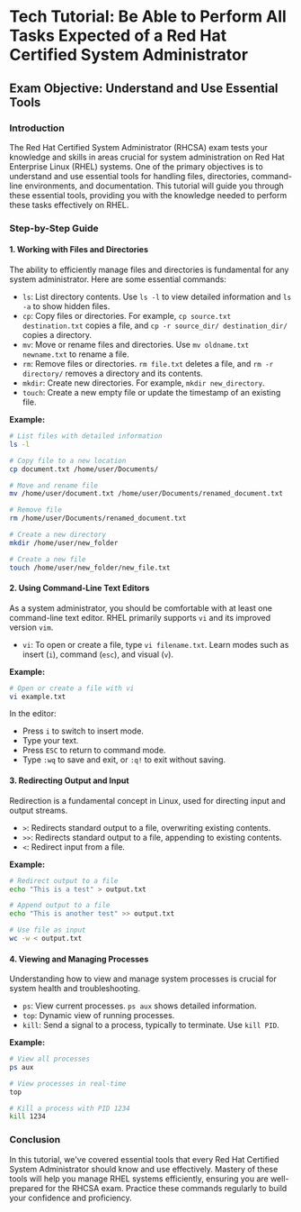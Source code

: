 # Tech Tutorial: Be Able to Perform All Tasks Expected of a Red Hat Certified System Administrator

## Exam Objective: Understand and Use Essential Tools

### Introduction

The Red Hat Certified System Administrator (RHCSA) exam tests your knowledge and skills in areas crucial for system administration on Red Hat Enterprise Linux (RHEL) systems. One of the primary objectives is to understand and use essential tools for handling files, directories, command-line environments, and documentation. This tutorial will guide you through these essential tools, providing you with the knowledge needed to perform these tasks effectively on RHEL.

### Step-by-Step Guide

#### 1. Working with Files and Directories

The ability to efficiently manage files and directories is fundamental for any system administrator. Here are some essential commands:

- `ls`: List directory contents. Use `ls -l` to view detailed information and `ls -a` to show hidden files.
- `cp`: Copy files or directories. For example, `cp source.txt destination.txt` copies a file, and `cp -r source_dir/ destination_dir/` copies a directory.
- `mv`: Move or rename files and directories. Use `mv oldname.txt newname.txt` to rename a file.
- `rm`: Remove files or directories. `rm file.txt` deletes a file, and `rm -r directory/` removes a directory and its contents.
- `mkdir`: Create new directories. For example, `mkdir new_directory`.
- `touch`: Create a new empty file or update the timestamp of an existing file.

**Example:**

```bash
# List files with detailed information
ls -l

# Copy file to a new location
cp document.txt /home/user/Documents/

# Move and rename file
mv /home/user/document.txt /home/user/Documents/renamed_document.txt

# Remove file
rm /home/user/Documents/renamed_document.txt

# Create a new directory
mkdir /home/user/new_folder

# Create a new file
touch /home/user/new_folder/new_file.txt
```

#### 2. Using Command-Line Text Editors

As a system administrator, you should be comfortable with at least one command-line text editor. RHEL primarily supports `vi` and its improved version `vim`.

- `vi`: To open or create a file, type `vi filename.txt`. Learn modes such as insert (`i`), command (`esc`), and visual (`v`).
  
**Example:**

```bash
# Open or create a file with vi
vi example.txt
```

In the editor:
- Press `i` to switch to insert mode.
- Type your text.
- Press `ESC` to return to command mode.
- Type `:wq` to save and exit, or `:q!` to exit without saving.

#### 3. Redirecting Output and Input

Redirection is a fundamental concept in Linux, used for directing input and output streams.

- `>`: Redirects standard output to a file, overwriting existing contents.
- `>>`: Redirects standard output to a file, appending to existing contents.
- `<`: Redirect input from a file.

**Example:**

```bash
# Redirect output to a file
echo "This is a test" > output.txt

# Append output to a file
echo "This is another test" >> output.txt

# Use file as input
wc -w < output.txt
```

#### 4. Viewing and Managing Processes

Understanding how to view and manage system processes is crucial for system health and troubleshooting.

- `ps`: View current processes. `ps aux` shows detailed information.
- `top`: Dynamic view of running processes.
- `kill`: Send a signal to a process, typically to terminate. Use `kill PID`.

**Example:**

```bash
# View all processes
ps aux

# View processes in real-time
top

# Kill a process with PID 1234
kill 1234
```

### Conclusion

In this tutorial, we've covered essential tools that every Red Hat Certified System Administrator should know and use effectively. Mastery of these tools will help you manage RHEL systems efficiently, ensuring you are well-prepared for the RHCSA exam. Practice these commands regularly to build your confidence and proficiency.